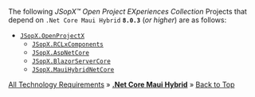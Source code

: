 ﻿
The following _JSopX™ Open Project EXperiences Collection_ Projects that depend on `.Net Core Maui Hybrid` **`8.0.3`** (_or higher_) are as follows:

- [`JSopX.OpenProjectX`](https://github.com/JasonSilvestri/JSopX.BridgeTooFar/blob/master/JSopX.BridgeTooFar/Docs/jsopx.OpenProjectX/Master/p1/v1/README.md)
  - [`JSopX.RCLxComponents`](https://github.com/JasonSilvestri/JSopX.BridgeTooFar/blob/master/JSopX.BridgeTooFar/Docs/jsopx.RCLxComponents/Master/p1/v1/README.md)
  - [`JSopX.AspNetCore`](https://github.com/JasonSilvestri/JSopX.BridgeTooFar/blob/master/JSopX.BridgeTooFar/Docs/jsopx.AspNetCore/Master/p1/v1/README.md)
  - [`JSopX.BlazorServerCore`](https://github.com/JasonSilvestri/JSopX.BridgeTooFar/blob/master/JSopX.BridgeTooFar/Docs/jsopx.BlazorServerCore/Master/p1/v1/README.md)
  - [`JSopX.MauiHybridNetCore`](https://github.com/JasonSilvestri/JSopX.BridgeTooFar/blob/master/JSopX.BridgeTooFar/Docs/JSopX.MauiHybridNetCore/Master/p1/v1/README.md)



[All Technology Requirements](https://github.com/JasonSilvestri/JSopX.BridgeTooFar/blob/master/JSopX.BridgeTooFar/Docs/JSopX/Master/Technologies.md)  »  [**.Net Core Maui Hybrid**](#net-core-maui-hybrid)  »  [Back to Top](#table-of-contents)
